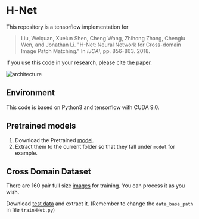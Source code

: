 # H-Net
This repository is a tensorflow implementation for

> Liu, Weiquan, Xuelun Shen, Cheng Wang, Zhihong Zhang, Chenglu Wen, and Jonathan Li. "H-Net: Neural Network for Cross-domain Image Patch Matching." In *IJCAI*, pp. 856-863. 2018. 



If you use this code in your research, please cite [the paper](https://www.ijcai.org/proceedings/2018/0119.pdf).

![architecture](/examples/Figure3.jpg)



## Environment

This code is based on Python3 and tensorflow  with CUDA 9.0.



## Pretrained models

1. Download the Pretrained [model](https://drive.google.com/open?id=1oO91kqGwZGBE64ypzyFPoTAggbQTstnz). 
2. Extract them to the current folder so that they fall under `model` for example.



## Cross Domain Dataset

There are 160 pair full size [images](https://drive.google.com/open?id=1ZwBkYRB9C0-rWvFtKpglM9UwQQBoXxgM) for training. You can process it as you wish.

Download [test data](https://drive.google.com/open?id=1u1Z00nwd0DbFWmbJrtWaLItd0QkV8gPg)  and extract it. (Remember to change the `data_base_path` in file `trainHNet.py`)

